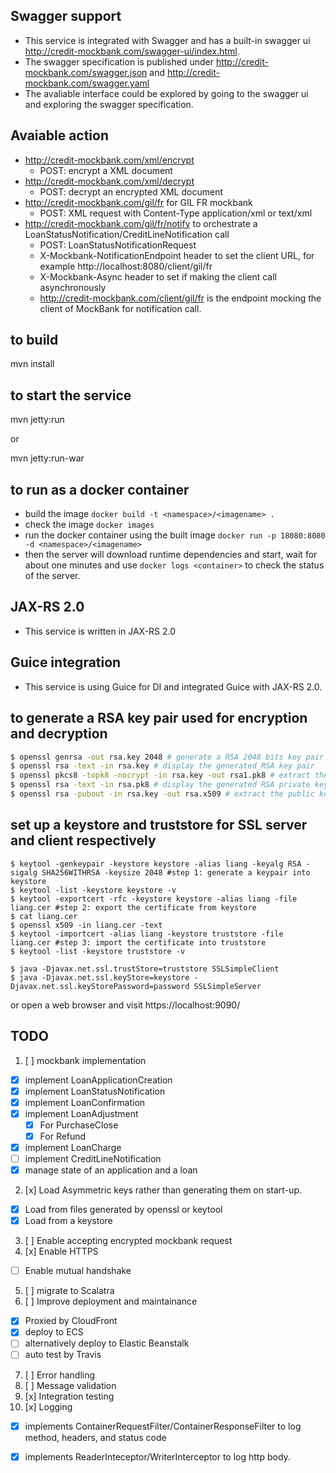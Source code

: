 ## Swagger support
- This service is integrated with Swagger and has a built-in swagger ui http://credit-mockbank.com/swagger-ui/index.html.
- The swagger specification is published under http://credit-mockbank.com/swagger.json and http://credit-mockbank.com/swagger.yaml
- The avaliable interface could be explored by going to the swagger ui and exploring the swagger specification.

## Avaiable action
- http://credit-mockbank.com/xml/encrypt
  - POST: encrypt a XML document
- http://credit-mockbank.com/xml/decrypt
  - POST: decrypt an encrypted XML document
- http://credit-mockbank.com/gil/fr for GIL FR mockbank
  - POST: XML request with Content-Type application/xml or text/xml
- http://credit-mockbank.com/gil/fr/notify to orchestrate a LoanStatusNotification/CreditLineNotification call
  - POST: LoanStatusNotificationRequest
  - X-Mockbank-NotificationEndpoint header to set the client URL, for example http://localhost:8080/client/gil/fr
  - X-Mockbank-Async header to set if making the client call asynchronously
  - http://credit-mockbank.com/client/gil/fr is the endpoint mocking the client of MockBank for notification call.



## to build
  mvn install
## to start the service
  mvn jetty:run
  
or

  mvn jetty:run-war

## to run as a docker container
  - build the image `docker build -t <namespace>/<imagename> .`
  - check the image `docker images`
  - run the docker container using the built image `docker run -p 18080:8080 -d <namespace>/<imagename>`
  - then the server will download runtime dependencies and start,
    wait for about one minutes and use `docker logs <container>` to check the status of the server.

## JAX-RS 2.0
  - This service is written in JAX-RS 2.0

## Guice integration
  - This service is using Guice for DI and integrated Guice with JAX-RS 2.0.

## to generate a RSA key pair used for encryption and decryption
```bash
$ openssl genrsa -out rsa.key 2048 # generate a RSA 2048 bits key pair
$ openssl rsa -text -in rsa.key # display the generated RSA key pair
$ openssl pkcs8 -topk8 -nocrypt -in rsa.key -out rsa1.pk8 # extract the private key in PKCS8 format
$ openssl rsa -text -in rsa.pk8 # display the generated RSA private key
$ openssl rsa -pubout -in rsa.key -out rsa.x509 # extract the public key
```

## set up a keystore and truststore for SSL server and client respectively
```
$ keytool -genkeypair -keystore keystore -alias liang -keyalg RSA -sigalg SHA256WITHRSA -keysize 2048 #step 1: generate a keypair into keystore
$ keytool -list -keystore keystore -v
$ keytool -exportcert -rfc -keystore keystore -alias liang -file liang.cer #step 2: export the certificate from keystore
$ cat liang.cer
$ openssl x509 -in liang.cer -text
$ keytool -importcert -alias liang -keystore truststore -file liang.cer #step 3: import the certificate into truststore
$ keytool -list -keystore truststore -v

$ java -Djavax.net.ssl.trustStore=truststore SSLSimpleClient
$ java -Djavax.net.ssl.keyStore=keystore -Djavax.net.ssl.keyStorePassword=password SSLSimpleServer
```
or open a web browser and visit https://localhost:9090/


## TODO
1. [ ] mockbank implementation
  - [x] implement LoanApplicationCreation
  - [x] implement LoanStatusNotification
  - [x] implement LoanConfirmation
  - [x] implement LoanAdjustment
    - [x] For PurchaseClose
    - [x] For Refund
  - [x] implement LoanCharge
  - [ ] implement CreditLineNotification
  - [x] manage state of an application and a loan
2. [x] Load Asymmetric keys rather than generating them on start-up.
  - [x] Load from files generated by openssl or keytool
  - [x] Load from a keystore
3. [ ] Enable accepting encrypted mockbank request
4. [x] Enable HTTPS
  - [ ] Enable mutual handshake
5. [ ] migrate to Scalatra
6. [ ] Improve deployment and maintainance
  - [x] Proxied by CloudFront
  - [x] deploy to ECS
  - [ ] alternatively deploy to Elastic Beanstalk
  - [ ] auto test by Travis
7. [ ] Error handling
8. [ ] Message validation
9. [x] Integration testing
10. [x] Logging
  - [x] implements ContainerRequestFilter/ContainerResponseFilter to log method, headers, and status code
  - [x] implements ReaderInteceptor/WriterInterceptor to log http body.


  
